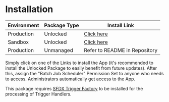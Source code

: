 # Installation 


| Environment | Package Type | Install Link |
| - | - | - | 
| Production | Unlocked | [Click here](https://login.salesforce.com/packaging/installPackage.apexp?p0=04t09000000ijMpAAI) |
| Sandbox | Unlocked | [Click here](https://test.salesforce.com/packaging/installPackage.apexp?p0=04t09000000ijMpAAI) |
| Production | Unmanaged | Refer to README in Repository | 


Simply click on one of the Links to install the App (it's recommended to install the Unlocked Package to easily benefit from future updates). After this, assign the "Batch Job Scheduler" Permission Set to anyone who needs to access. Administrators automatically get access to the App.

This package requires <a href="https://github.com/dschibster/sfdx-trigger-factory">SFDX Trigger Factory</a>  to be installed for the processing of Trigger Handlers.